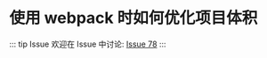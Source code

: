 # 使用 webpack 时如何优化项目体积



::: tip Issue 
 欢迎在 Issue 中讨论: [Issue 78](https://github.com/shfshanyue/Daily-Question/issues/78) 
:::